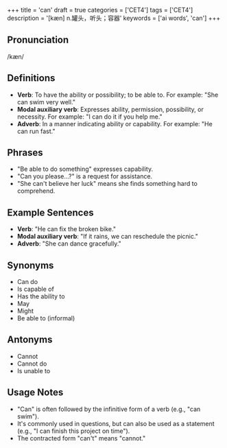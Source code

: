 +++
title = 'can'
draft = true
categories = ['CET4']
tags = ['CET4']
description = '[kæn] n.罐头，听头；容器'
keywords = ['ai words', 'can']
+++

## Pronunciation
/kæn/

## Definitions
- **Verb**: To have the ability or possibility; to be able to. For example: "She can swim very well."
- **Modal auxiliary verb**: Expresses ability, permission, possibility, or necessity. For example: "I can do it if you help me."
- **Adverb**: In a manner indicating ability or capability. For example: "He can run fast."

## Phrases
- "Be able to do something" expresses capability.
- "Can you please...?" is a request for assistance.
- "She can't believe her luck" means she finds something hard to comprehend.

## Example Sentences
- **Verb**: "He can fix the broken bike."
- **Modal auxiliary verb**: "If it rains, we can reschedule the picnic."
- **Adverb**: "She can dance gracefully."

## Synonyms
- Can do
- Is capable of
- Has the ability to
- May
- Might
- Be able to (informal)

## Antonyms
- Cannot
- Cannot do
- Is unable to

## Usage Notes
- "Can" is often followed by the infinitive form of a verb (e.g., "can swim").
- It's commonly used in questions, but can also be used as a statement (e.g., "I can finish this project on time").
- The contracted form "can't" means "cannot."
